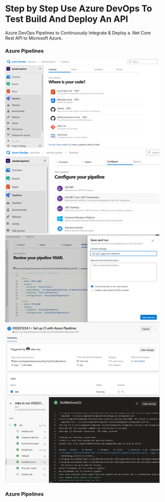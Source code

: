 # Step by Step Use Azure DevOps To Test Build And Deploy An API

Azure DevOps Pipelines to Continuously Integrate & Deploy a .Net Core Rest API to Microsoft Azure.


### Azure Pipelines

<img src="/pictures/create_pipeline.png" title="create pipeline"  width="500">
<img src="/pictures/choose_asp_net_core.png" title="choose asp net core"  width="500">
<img src="/pictures/save_run.png" title="save_run"  width="500">
<img src="/pictures/pipeline_running.png" title="pipeline running"  width="500">
<img src="/pictures/pipeline_tests.png" title="pipeline tests"  width="500">


### Azure Pipelines
